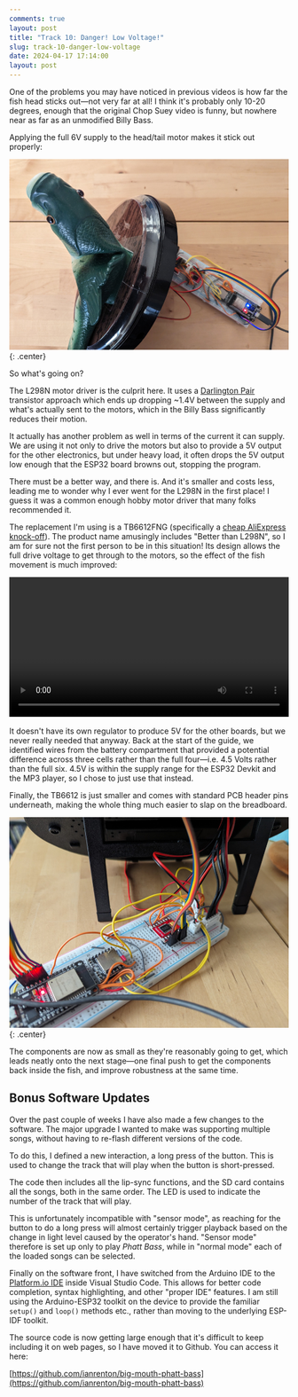 ```yaml
---
comments: true
layout: post
title: "Track 10: Danger! Low Voltage!"
slug: track-10-danger-low-voltage
date: 2024-04-17 17:14:00
layout: post
---
```


One of the problems you may have noticed in previous videos is how far the fish head sticks out&mdash;not very far at all! I think it's probably only 10-20 degrees, enough that the original Chop Suey video is funny, but nowhere near as far as an unmodified Billy Bass.

Applying the full 6V supply to the head/tail motor makes it stick out properly:

![Billy Bass with its head stuck out, breadboard and various clutter in the background](/img/projects/big-mouth-phatt-bass/21.jpg){: .center}

So what's going on?

The L298N motor driver is the culprit here. It uses a [Darlington Pair](https://en.wikipedia.org/wiki/Darlington_transistor) transistor approach which ends up dropping ~1.4V between the supply and what's actually sent to the motors, which in the Billy Bass significantly reduces their motion.

It actually has another problem as well in terms of the current it can supply. We are using it not only to drive the motors but also to provide a 5V output for the other electronics, but under heavy load, it often drops the 5V output low enough that the ESP32 board browns out, stopping the program.

There must be a better way, and there is. And it's smaller and costs less, leading me to wonder why I ever went for the L298N in the first place! I guess it was a common enough hobby motor driver that many folks recommended it.

The replacement I'm using is a TB6612FNG (specifically a [cheap AliExpress knock-off](https://www.aliexpress.com/item/1005005756666126.html)). The product name amusingly includes "Better than L298N", so I am for sure not the first person to be in this situation! Its design allows the full drive voltage to get through to the motors, so the effect of the fish movement is much improved:

<center><video style="width: 720px; max-width:100%" controls><source src="https://video.ianrenton.com/phattbass/phattbass3.webm" type="video/webm"></video></center>

It doesn't have its own regulator to produce 5V for the other boards, but we never really needed that anyway. Back at the start of the guide, we identified wires from the battery compartment that provided a potential difference across three cells rather than the full four&mdash;i.e. 4.5 Volts rather than the full six. 4.5V is within the supply range for the ESP32 Devkit and the MP3 player, so I chose to just use that instead.

Finally, the TB6612 is just smaller and comes with standard PCB header pins underneath, making the whole thing much easier to slap on the breadboard.

![Billy Bass with breadboard behind it showing the new set of components](/img/projects/big-mouth-phatt-bass/22.jpg){: .center}

The components are now as small as they're reasonably going to get, which leads neatly onto the next stage&mdash;one final push to get the components back inside the fish, and improve robustness at the same time.

## Bonus Software Updates

Over the past couple of weeks I have also made a few changes to the software. The major upgrade I wanted to make was supporting multiple songs, without having to re-flash different versions of the code.

To do this, I defined a new interaction, a long press of the button. This is used to change the track that will play when the button is short-pressed.

The code then includes all the lip-sync functions, and the SD card contains all the songs, both in the same order. The LED is used to indicate the number of the track that will play.

This is unfortunately incompatible with "sensor mode", as reaching for the button to do a long press will almost certainly trigger playback based on the change in light level caused by the operator's hand. "Sensor mode" therefore is set up only to play *Phatt Bass*, while in "normal mode" each of the loaded songs can be selected.

Finally on the software front, I have switched from the Arduino IDE to the [Platform.io IDE](https://platformio.org/) inside Visual Studio Code. This allows for better code completion, syntax highlighting, and other "proper IDE" features. I am still using the Arduino-ESP32 toolkit on the device to provide the familiar `setup()` and `loop()` methods etc., rather than moving to the underlying ESP-IDF toolkit.

The source code is now getting large enough that it's difficult to keep including it on web pages, so I have moved it to Github. You can access it here:

[https://github.com/ianrenton/big-mouth-phatt-bass](https://github.com/ianrenton/big-mouth-phatt-bass)


